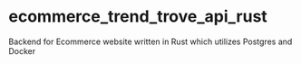 # ecommerce_trend_trove_api_rust
Backend for Ecommerce website written in Rust which utilizes Postgres and Docker
